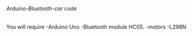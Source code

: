 ###### Arduino-Bluetooth-car code
You will require
-Arduino Uno
-Bluetooth module HC05.
-motors
-L298N

